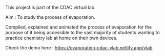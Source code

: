 This project is part of the CDAC virtual lab.

Aim : To study the process of evaporation.

Compiled, explained and animated the process of evaporation for the purpose of it being accessible to the vast majority of students wanting to practice chemistry lab
at home on their own devices.

Check the demo here : https://evaporation-cdac-vlab.netlify.app/vlab
